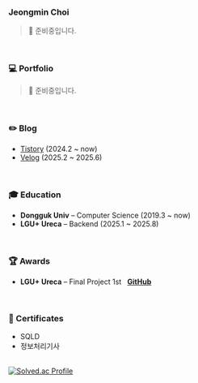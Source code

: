 ### Jeongmin Choi
> 🚧 준비중입니다.

<br>

### 💻 Portfolio
> 🚧 준비중입니다.
<!--👉 [Click here to view my portfolio](https://likerhythm.github.io) -->
<br>

### ✏️ Blog
- [Tistory](https://jeongmini00.tistory.com/) (2024.2 ~ now)<br>
- [Velog](https://velog.io/@likerhythm/) (2025.2 ~ 2025.6)
<br>

### 🎓 Education
- **Dongguk Univ** – Computer Science (2019.3 ~ now)  
- **LGU+ Ureca** – Backend (2025.1 ~ 2025.8)
<br>

### 🏆 Awards
- **LGU+ Ureca** – Final Project 1st&nbsp;&nbsp;&nbsp;**[GitHub](https://github.com/Ureka-High-Five)**
<br>

### 📜 Certificates
- SQLD
- 정보처리기사

<!-- 백준 티어 -->
<br>
<div align="left" style="display: flex; flex-direction: column; align-items: flex-start;">
  <div>
    <a href="https://solved.ac/cjm9591/">
      <img src="http://mazassumnida.wtf/api/v2/generate_badge?boj=cjm9591" alt="Solved.ac Profile">
    </a>
  </div>
  <br>
</div>
